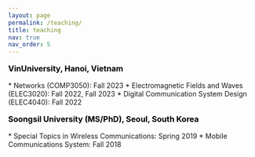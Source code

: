 ```yaml
---
layout: page
permalink: /teaching/
title: teaching
nav: true
nav_order: 5
---
```




<p style="text-align: left; color: black; font-size:16px;font-weight:bold">VinUniversity, Hanoi, Vietnam</p> 
* Networks (COMP3050): Fall 2023
* Electromagnetic Fields and Waves (ELEC3020): Fall 2022, Fall 2023
* Digital Communication System Design (ELEC4040): Fall 2022

<p style="text-align: left; color: black; font-size:16px;font-weight:bold">Soongsil University (MS/PhD),  Seoul, South Korea</p> 
* Special Topics in  Wireless Communications:  Spring 2019
* Mobile Communications System: Fall 2018


